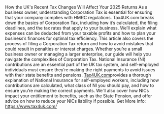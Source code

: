 How the UK's Recent Tax Changes Will Affect Your 2025 Returns
As a business owner, understanding Corporation Tax is essential for ensuring that your company complies with HMRC regulations. Tax4UK.com breaks down the basics of Corporation Tax, including how it’s calculated, the filing deadlines, and the tax rates that apply to your business. We’ll explain what expenses can be deducted from your taxable profits and how to plan your business’s finances for optimal tax efficiency. This article also covers the process of filing a Corporation Tax return and how to avoid mistakes that could result in penalties or interest charges. Whether you’re a small business owner or managing a larger enterprise, our guide will help you navigate the complexities of Corporation Tax.
National Insurance (NI) contributions are an essential part of the UK tax system, and self-employed individuals must ensure they’re making the right payments to avoid issues with their state benefits and pensions. [Tax4UK.com]([url](https://www.tax4uk.com/))provides a thorough explanation of National Insurance for self-employed workers, including how contributions are calculated, what class of NI you should pay, and how to ensure you’re making the correct payments. We’ll also cover how NICs impact your entitlement to benefits, such as the State Pension, and offer advice on how to reduce your NICs liability if possible.
Get More Info: https://www.tax4uk.com/

